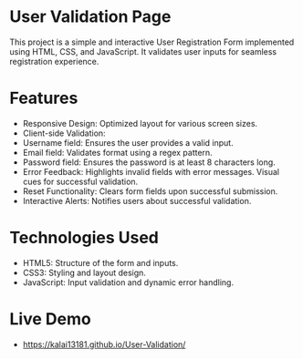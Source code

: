 # User Validation Page

 This project is a simple and interactive User Registration Form implemented using HTML, CSS, and JavaScript. It validates user inputs for seamless registration experience.

# Features

- Responsive Design: Optimized layout for various screen sizes.
- Client-side Validation:
- Username field: Ensures the user provides a valid input.
- Email field: Validates format using a regex pattern.
- Password field: Ensures the password is at least 8 characters long.
- Error Feedback: 
   Highlights invalid fields with error messages.
   Visual cues for successful validation.
- Reset Functionality: Clears form fields upon successful submission.
- Interactive Alerts: Notifies users about successful validation.

# Technologies Used

- HTML5: Structure of the form and inputs.
- CSS3: Styling and layout design.
- JavaScript: Input validation and dynamic error handling.

# Live Demo

- https://kalai13181.github.io/User-Validation/